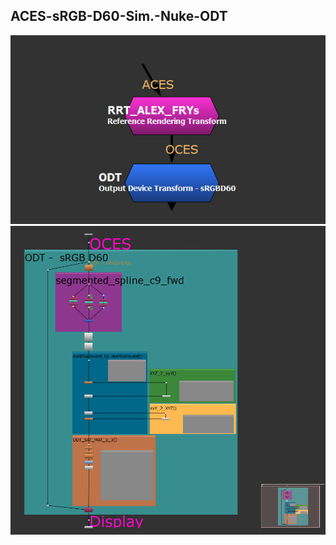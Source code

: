 ## ACES-sRGB-D60-Sim.-Nuke-ODT

![ODT](https://github.com/ezequielmastrasso/ACES-sRGB-D60-Sim.-Nuke-ODT/blob/master/docs/ODT.jpg)
![ODT_Inside](https://github.com/ezequielmastrasso/ACES-sRGB-D60-Sim.-Nuke-ODT/blob/master/docs/ODT_inside.jpg)
